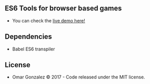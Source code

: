 ## ES6 Tools for browser based games

* You can check the [live demo here! ](https://omar-gonzalez.github.io/crayola/)

## Dependencies

* Babel ES6 transpiler

## License

* Omar Gonzalez &copy; 2017 - Code released under the MIT license.
